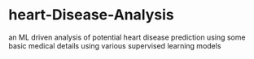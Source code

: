 # heart-Disease-Analysis
an ML driven analysis of potential heart disease prediction using some basic medical details using various supervised learning models
